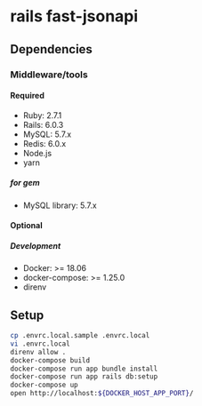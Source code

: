 # rails fast-jsonapi

## Dependencies

### Middleware/tools

#### Required

- Ruby: 2.7.1
- Rails: 6.0.3
- MySQL: 5.7.x
- Redis: 6.0.x
- Node.js
- yarn

##### for gem

- MySQL library: 5.7.x

#### Optional

##### Development

- Docker: >= 18.06
- docker-compose: >= 1.25.0
- direnv

## Setup

```sh
cp .envrc.local.sample .envrc.local
vi .envrc.local
direnv allow .
docker-compose build
docker-compose run app bundle install
docker-compose run app rails db:setup
docker-compose up
open http://localhost:${DOCKER_HOST_APP_PORT}/
```
